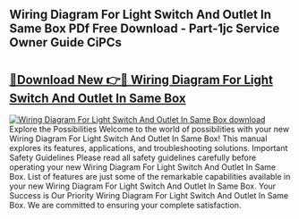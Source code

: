 ## Wiring Diagram For Light Switch And Outlet In Same Box PDf Free Download - Part-1jc Service Owner Guide CiPCs

# <h2><a href="http://dfjdps.blite.top/?on=Wiring+Diagram+For+Light+Switch+And+Outlet+In+Same+Box">🔗Download New 👉🔴 Wiring Diagram For Light Switch And Outlet In Same Box</a></h2>

[![Wiring Diagram For Light Switch And Outlet In Same Box download](https://i.imgur.com/lujVjoI.png)](http://dfjdps.blite.top/?on=Wiring+Diagram+For+Light+Switch+And+Outlet+In+Same+Box)
Explore the Possibilities Welcome to the world of possibilities with your new Wiring Diagram For Light Switch And Outlet In Same Box! This manual explores its features, applications, and troubleshooting solutions. Important Safety Guidelines Please read all safety guidelines carefully before operating your new Wiring Diagram For Light Switch And Outlet In Same Box. List of features are just some of the remarkable capabilities available in your new Wiring Diagram For Light Switch And Outlet In Same Box. Your Success is Our Priority Wiring Diagram For Light Switch And Outlet In Same Box. We are committed to ensuring your complete satisfaction.
